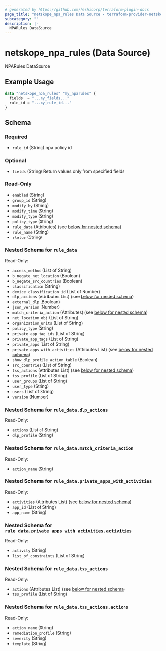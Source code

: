 ```yaml
---
# generated by https://github.com/hashicorp/terraform-plugin-docs
page_title: "netskope_npa_rules Data Source - terraform-provider-netskope"
subcategory: ""
description: |-
  NPARules DataSource
---
```


# netskope_npa_rules (Data Source)

NPARules DataSource

## Example Usage

```terraform
data "netskope_npa_rules" "my_nparules" {
  fields  = "...my_fields..."
  rule_id = "...my_rule_id..."
}
```

<!-- schema generated by tfplugindocs -->
## Schema

### Required

- `rule_id` (String) npa policy id

### Optional

- `fields` (String) Return values only from specified fields

### Read-Only

- `enabled` (String)
- `group_id` (String)
- `modify_by` (String)
- `modify_time` (String)
- `modify_type` (String)
- `policy_type` (String)
- `rule_data` (Attributes) (see [below for nested schema](#nestedatt--rule_data))
- `rule_name` (String)
- `status` (String)

<a id="nestedatt--rule_data"></a>
### Nested Schema for `rule_data`

Read-Only:

- `access_method` (List of String)
- `b_negate_net_location` (Boolean)
- `b_negate_src_countries` (Boolean)
- `classification` (String)
- `device_classification_id` (List of Number)
- `dlp_actions` (Attributes List) (see [below for nested schema](#nestedatt--rule_data--dlp_actions))
- `external_dlp` (Boolean)
- `json_version` (Number)
- `match_criteria_action` (Attributes) (see [below for nested schema](#nestedatt--rule_data--match_criteria_action))
- `net_location_obj` (List of String)
- `organization_units` (List of String)
- `policy_type` (String)
- `private_app_tag_ids` (List of String)
- `private_app_tags` (List of String)
- `private_apps` (List of String)
- `private_apps_with_activities` (Attributes List) (see [below for nested schema](#nestedatt--rule_data--private_apps_with_activities))
- `show_dlp_profile_action_table` (Boolean)
- `src_countries` (List of String)
- `tss_actions` (Attributes List) (see [below for nested schema](#nestedatt--rule_data--tss_actions))
- `tss_profile` (List of String)
- `user_groups` (List of String)
- `user_type` (String)
- `users` (List of String)
- `version` (Number)

<a id="nestedatt--rule_data--dlp_actions"></a>
### Nested Schema for `rule_data.dlp_actions`

Read-Only:

- `actions` (List of String)
- `dlp_profile` (String)


<a id="nestedatt--rule_data--match_criteria_action"></a>
### Nested Schema for `rule_data.match_criteria_action`

Read-Only:

- `action_name` (String)


<a id="nestedatt--rule_data--private_apps_with_activities"></a>
### Nested Schema for `rule_data.private_apps_with_activities`

Read-Only:

- `activities` (Attributes List) (see [below for nested schema](#nestedatt--rule_data--private_apps_with_activities--activities))
- `app_id` (List of String)
- `app_name` (String)

<a id="nestedatt--rule_data--private_apps_with_activities--activities"></a>
### Nested Schema for `rule_data.private_apps_with_activities.activities`

Read-Only:

- `activity` (String)
- `list_of_constraints` (List of String)



<a id="nestedatt--rule_data--tss_actions"></a>
### Nested Schema for `rule_data.tss_actions`

Read-Only:

- `actions` (Attributes List) (see [below for nested schema](#nestedatt--rule_data--tss_actions--actions))
- `tss_profile` (List of String)

<a id="nestedatt--rule_data--tss_actions--actions"></a>
### Nested Schema for `rule_data.tss_actions.actions`

Read-Only:

- `action_name` (String)
- `remediation_profile` (String)
- `severity` (String)
- `template` (String)
